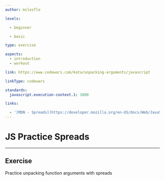 ```yaml
---
author: milesflo

levels:

  - beginner

  - basic

type: exercise

aspects:
  - introduction
  - workout

link: https://www.codewars.com/kata/unpacking-arguments/javascript

linkType: codewars

standards:
  javascript.execution-context.1: 1000

links:

  - '[MDN - Spreads](https://developer.mozilla.org/en-US/docs/Web/JavaScript/Reference/Operators/Spread_syntax)'
---
```


# JS Practice Spreads

---
## Exercise

Practice unpacking function arguments with spreads
 
